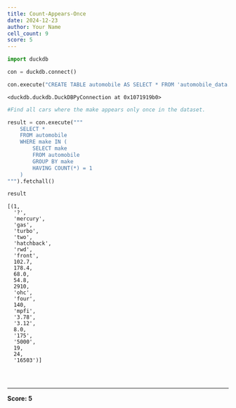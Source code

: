 ```yaml
---
title: Count-Appears-Once
date: 2024-12-23
author: Your Name
cell_count: 9
score: 5
---
```


```python
import duckdb
```


```python
con = duckdb.connect()
```


```python
con.execute("CREATE TABLE automobile AS SELECT * FROM 'automobile_data.csv'")
```




    <duckdb.duckdb.DuckDBPyConnection at 0x1071919b0>




```python
#Find all cars where the make appears only once in the dataset.
```


```python
result = con.execute("""
    SELECT *
    FROM automobile
    WHERE make IN (
        SELECT make
        FROM automobile
        GROUP BY make
        HAVING COUNT(*) = 1
    )
""").fetchall()
```


```python
result
```




    [(1,
      '?',
      'mercury',
      'gas',
      'turbo',
      'two',
      'hatchback',
      'rwd',
      'front',
      102.7,
      178.4,
      68.0,
      54.8,
      2910,
      'ohc',
      'four',
      140,
      'mpfi',
      '3.78',
      '3.12',
      8.0,
      '175',
      '5000',
      19,
      24,
      '16503')]




```python

```


```python

```


```python

```


---
**Score: 5**
